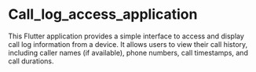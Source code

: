 # Call_log_access_application
This Flutter application provides a simple interface to access and display call log information from a device. It allows users to view their call history, including caller names (if available), phone numbers, call timestamps, and call durations.
